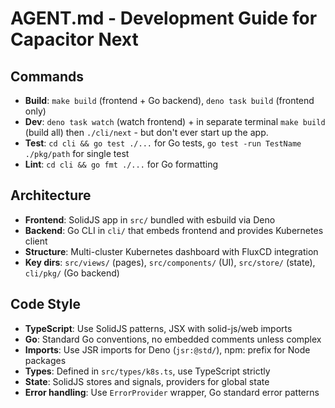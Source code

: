 # AGENT.md - Development Guide for Capacitor Next

## Commands
- **Build**: `make build` (frontend + Go backend), `deno task build` (frontend only)
- **Dev**: `deno task watch` (watch frontend) + in separate terminal `make build` (build all) then `./cli/next` - but don't ever start up the app.
- **Test**: `cd cli && go test ./...` for Go tests, `go test -run TestName ./pkg/path` for single test
- **Lint**: `cd cli && go fmt ./...` for Go formatting

## Architecture
- **Frontend**: SolidJS app in `src/` bundled with esbuild via Deno
- **Backend**: Go CLI in `cli/` that embeds frontend and provides Kubernetes client
- **Structure**: Multi-cluster Kubernetes dashboard with FluxCD integration
- **Key dirs**: `src/views/` (pages), `src/components/` (UI), `src/store/` (state), `cli/pkg/` (Go backend)

## Code Style
- **TypeScript**: Use SolidJS patterns, JSX with solid-js/web imports
- **Go**: Standard Go conventions, no embedded comments unless complex
- **Imports**: Use JSR imports for Deno (`jsr:@std/`), npm: prefix for Node packages
- **Types**: Defined in `src/types/k8s.ts`, use TypeScript strictly
- **State**: SolidJS stores and signals, providers for global state
- **Error handling**: Use `ErrorProvider` wrapper, Go standard error patterns
